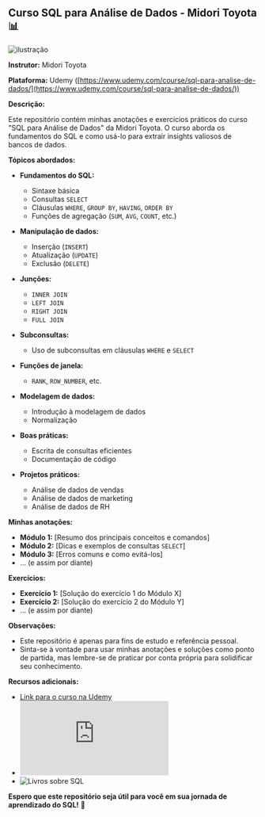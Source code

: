 ## Curso SQL para Análise de Dados - Midori Toyota 📊

![ilustração](https://github.com/TonFLY/images/blob/main/Firefly%20gerer%20um%20banner%20ilustrado%20-SQL%20PARA%20ANALISE%20DE%20DADOS-%2032593.jpg?raw=true)

**Instrutor:** Midori Toyota

**Plataforma:** Udemy ([https://www.udemy.com/course/sql-para-analise-de-dados/](https://www.udemy.com/course/sql-para-analise-de-dados/))

**Descrição:**

Este repositório contém minhas anotações e exercícios práticos do curso "SQL para Análise de Dados" da Midori Toyota. O curso aborda os fundamentos do SQL e como usá-lo para extrair insights valiosos de bancos de dados.

**Tópicos abordados:**

*   **Fundamentos do SQL:**
    *   Sintaxe básica
    *   Consultas `SELECT`
    *   Cláusulas `WHERE`, `GROUP BY`, `HAVING`, `ORDER BY`
    *   Funções de agregação (`SUM`, `AVG`, `COUNT`, etc.)

*   **Manipulação de dados:**
    *   Inserção (`INSERT`)
    *   Atualização (`UPDATE`)
    *   Exclusão (`DELETE`)

*   **Junções:**
    *   `INNER JOIN`
    *   `LEFT JOIN`
    *   `RIGHT JOIN`
    *   `FULL JOIN`

*   **Subconsultas:**
    *   Uso de subconsultas em cláusulas `WHERE` e `SELECT`

*   **Funções de janela:**
    *   `RANK`, `ROW_NUMBER`, etc.

*   **Modelagem de dados:**
    *   Introdução à modelagem de dados
    *   Normalização

*   **Boas práticas:**
    *   Escrita de consultas eficientes
    *   Documentação de código

*   **Projetos práticos:**
    *   Análise de dados de vendas
    *   Análise de dados de marketing
    *   Análise de dados de RH

**Minhas anotações:**

*   **Módulo 1:** [Resumo dos principais conceitos e comandos]
*   **Módulo 2:** [Dicas e exemplos de consultas `SELECT`]
*   **Módulo 3:** [Erros comuns e como evitá-los]
*   ... (e assim por diante)

**Exercícios:**

*   **Exercício 1:** [Solução do exercício 1 do Módulo X]
*   **Exercício 2:** [Solução do exercício 2 do Módulo Y]
*   ... (e assim por diante)

**Observações:**

*   Este repositório é apenas para fins de estudo e referência pessoal.
*   Sinta-se à vontade para usar minhas anotações e soluções como ponto de partida, mas lembre-se de praticar por conta própria para solidificar seu conhecimento.

**Recursos adicionais:**

*   [Link para o curso na Udemy]([https://www.udemy.com/course/sql-para-analise-de-dados/](https://www.udemy.com/course/sql-para-analise-de-dados/))
*   ![Documentação do SQL](https://www.postgresql.org/docs/current/sql-syntax.html)
*   ![Livros sobre SQL](https://www.casadocodigo.com.br/products/livro-postgresql)

**Espero que este repositório seja útil para você em sua jornada de aprendizado do SQL!** 🚀
